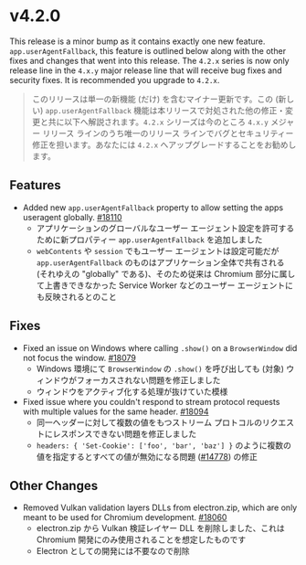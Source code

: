# v4.2.0

This release is a minor bump as it contains exactly one new feature. `app.userAgentFallback`, this feature is outlined below along with the other fixes and changes that went into this release. The `4.2.x` series is now only release line in the `4.x.y` major release line that will receive bug fixes and security fixes. It is recommended you upgrade to `4.2.x`.

> このリリースは単一の新機能 (だけ) を含むマイナー更新です。この (新しい) `app.userAgentFallback` 機能は本リリースで対処された他の修正・変更と共に以下へ解説されます。`4.2.x` シリーズは今のところ `4.x.y` メジャー リリース ラインのうち唯一のリリース ラインでバグとセキュリティー修正を担います。あなたには `4.2.x` へアップグレードすることをお勧めします。

## Features

* Added new `app.userAgentFallback` property to allow setting the apps useragent globally. [#18110](https://github.com/electron/electron/pull/18110)
  * アプリケーションのグローバルなユーザー エージェント設定を許可するために新プロパティー `app.userAgentFallback` を追加しました
  * `webContents` や `session` でもユーザー エージェントは設定可能だが `app.userAgentFallback` のものはアプリケーション全体で共有される (それゆえの "globally" である)、そのため従来は Chromium 部分に属して上書きできなかった Service Worker などのユーザー エージェントにも反映されるとのこと

## Fixes

* Fixed an issue on Windows where calling `.show()` on a `BrowserWindow` did not focus the window. [#18079](https://github.com/electron/electron/pull/18079)
  * Windows 環境にて `BrowserWindow` の `.show()` を呼び出しても (対象) ウィンドウがフォーカスされない問題を修正しました
  * ウィンドウをアクティブ化する処理が抜けていた模様
* Fixed issue where you couldn't respond to stream protocol requests with multiple values for the same header. [#18094](https://github.com/electron/electron/pull/18094)
  * 同一ヘッダーに対して複数の値をもつストリーム プロトコルのリクエストにレスポンスできない問題を修正しました
  * `headers: { 'Set-Cookie': ['foo', 'bar', 'baz'] }` のように複数の値を指定するとすべての値が無効になる問題 ([#14778](https://github.com/electron/electron/issues/14778)) の修正

## Other Changes

* Removed Vulkan validation layers DLLs from electron.zip, which are only meant to be used for Chromium development. [#18060](https://github.com/electron/electron/pull/18060)
  * electron.zip から Vulkan 検証レイヤー DLL を削除しました、これは Chromium 開発にのみ使用されることを想定したものです
  * Electron としての開発には不要なので削除
